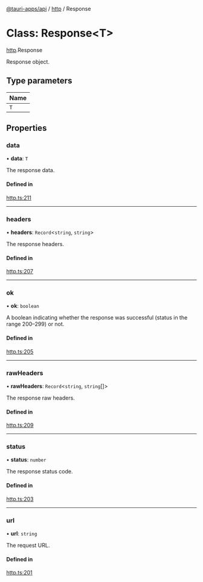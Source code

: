 [@tauri-apps/api](../README.md) / [http](../modules/http.md) / Response

# Class: Response<T\>

[http](../modules/http.md).Response

Response object.

## Type parameters

| Name |
| :------ |
| `T` |

## Properties

### data

• **data**: `T`

The response data.

#### Defined in

[http.ts:211](https://github.com/tauri-apps/tauri/blob/cf22f4c/tooling/api/src/http.ts#L211)

___

### headers

• **headers**: `Record`<`string`, `string`\>

The response headers.

#### Defined in

[http.ts:207](https://github.com/tauri-apps/tauri/blob/cf22f4c/tooling/api/src/http.ts#L207)

___

### ok

• **ok**: `boolean`

A boolean indicating whether the response was successful (status in the range 200–299) or not.

#### Defined in

[http.ts:205](https://github.com/tauri-apps/tauri/blob/cf22f4c/tooling/api/src/http.ts#L205)

___

### rawHeaders

• **rawHeaders**: `Record`<`string`, `string`[]\>

The response raw headers.

#### Defined in

[http.ts:209](https://github.com/tauri-apps/tauri/blob/cf22f4c/tooling/api/src/http.ts#L209)

___

### status

• **status**: `number`

The response status code.

#### Defined in

[http.ts:203](https://github.com/tauri-apps/tauri/blob/cf22f4c/tooling/api/src/http.ts#L203)

___

### url

• **url**: `string`

The request URL.

#### Defined in

[http.ts:201](https://github.com/tauri-apps/tauri/blob/cf22f4c/tooling/api/src/http.ts#L201)
